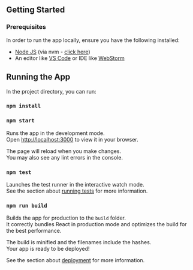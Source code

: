 
## Getting Started

### Prerequisites

In order to run the app locally, ensure you have the following
installed:

- [Node JS](https://nodejs.org/en/about/) (via nvm -
  [click here](https://nodejs.org/en/about/))
- An editor like [VS Code](https://code.visualstudio.com/) or IDE like
  [WebStorm](https://www.jetbrains.com/webstorm/)

## Running the App

In the project directory, you can run:

### `npm install`

### `npm start`

Runs the app in the development mode.\
Open [http://localhost:3000](http://localhost:3000) to view it in your browser.

The page will reload when you make changes.\
You may also see any lint errors in the console.

### `npm test`

Launches the test runner in the interactive watch mode.\
See the section about [running tests](https://facebook.github.io/create-react-app/docs/running-tests) for more information.

### `npm run build`

Builds the app for production to the `build` folder.\
It correctly bundles React in production mode and optimizes the build for the best performance.

The build is minified and the filenames include the hashes.\
Your app is ready to be deployed!

See the section about [deployment](https://facebook.github.io/create-react-app/docs/deployment) for more information.

